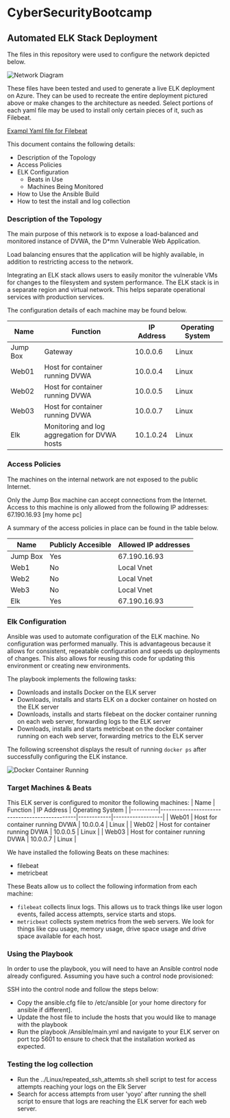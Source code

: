 # CyberSecurityBootcamp
## Automated ELK Stack Deployment

The files in this repository were used to configure the network depicted below.

![Network Diagram](../Diagrams/Network_Diagram.png "Network Diagram")

These files have been tested and used to generate a live ELK deployment on Azure. They can be used to recreate the entire deployment pictured above or make changes to the architecture as needed. Select portions of each yaml file may be used to install only certain pieces of it, such as Filebeat.

 [Exampl Yaml file for Filebeat](../Ansible/roles/install-filebeat/tasks/main.yml)

This document contains the following details:
- Description of the Topology
- Access Policies
- ELK Configuration
  - Beats in Use
  - Machines Being Monitored
- How to Use the Ansible Build
- How to test the install and log collection


### Description of the Topology

The main purpose of this network is to expose a load-balanced and monitored instance of DVWA, the D*mn Vulnerable Web Application.

Load balancing ensures that the application will be highly available, in addition to restricting access to the network.

Integrating an ELK stack allows users to easily monitor the vulnerable VMs for changes to the filesystem and system performance. The ELK stack is in a separate region and virtual network. This helps separate operational services with production services.


The configuration details of each machine may be found below.

| Name     | Function                                      | IP Address | Operating System |
|----------|-----------------------------------------------|------------|------------------|
| Jump Box | Gateway                                       | 10.0.0.6   | Linux            |
| Web01    | Host for container running DVWA               | 10.0.0.4   | Linux            |
| Web02    | Host for container running DVWA               | 10.0.0.5   | Linux            |
| Web03    | Host for container running DVWA               | 10.0.0.7   | Linux            |
| Elk      | Monitoring and log aggregation for DVWA hosts | 10.1.0.24  | Linux            |


### Access Policies

The machines on the internal network are not exposed to the public Internet. 

Only the Jump Box machine can accept connections from the Internet. Access to this machine is only allowed from the following IP addresses: 67.190.16.93 [my home pc]

A summary of the access policies in place can be found in the table below.

| Name     | Publicly Accesible | Allowed IP addresses |
|----------|--------------------|----------------------|
| Jump Box | Yes                | 67.190.16.93         |
| Web1     | No                 | Local Vnet           |
| Web2     | No                 | Local Vnet           |
| Web3     | No                 | Local Vnet           |
| Elk      | Yes                | 67.190.16.93         |

### Elk Configuration

Ansible was used to automate configuration of the ELK machine. No configuration was performed manually. This is advantageous because it allows for consistent, repeatable configuration and speeds up deployments of changes. This also allows for reusing this code for updating this environment or creating new environments.

The playbook implements the following tasks:
- Downloads and installs Docker on the ELK server
- Downloads, installs and starts ELK on a docker container on hosted on the ELK server
- Downloads, installs and starts filebeat on the docker container running on each web server, forwarding logs to the ELK server
- Downloads, installs and starts metricbeat on the docker container running on each web server, forwarding metrics to the ELK server


The following screenshot displays the result of running `docker ps` after successfully configuring the ELK instance.

![Docker Container Running](images/docker_ps_output.png)

### Target Machines & Beats
This ELK server is configured to monitor the following machines:
| Name     | Function                                      | IP Address | Operating System |
|----------|-----------------------------------------------|------------|------------------|
| Web01    | Host for container running DVWA               | 10.0.0.4   | Linux            |
| Web02    | Host for container running DVWA               | 10.0.0.5   | Linux            |
| Web03    | Host for container running DVWA               | 10.0.0.7   | Linux            |

We have installed the following Beats on these machines:
- filebeat
- metricbeat

These Beats allow us to collect the following information from each machine:
- `filebeat` collects linux logs. This allows us to track things like user logon events, failed access attempts, service starts and stops. 
- `metricbeat` collects system metrics from the web servers. We look for things like cpu usage, memory usage, drive space usage and drive space available for each host. 

### Using the Playbook
In order to use the playbook, you will need to have an Ansible control node already configured. Assuming you have such a control node provisioned: 

SSH into the control node and follow the steps below:
- Copy the ansible.cfg file to /etc/ansible [or your home directory for ansible if different].
- Update the host file to include the hosts that you would like to manage with the playbook
- Run the playbook /Ansible/main.yml and navigate to your ELK server on port tcp 5601 to ensure to check that the installation worked as expected.

### Testing the log collection
- Run the ../Linux/repeated_ssh_attemts.sh shell script to test for access attempts reaching your logs on the Elk Server
- Search for access attempts from user 'yoyo' after running the shell script to ensure that logs are reaching the ELK server for each web server.